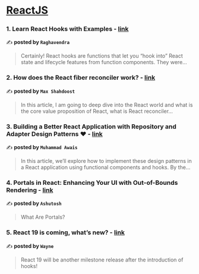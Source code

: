 
<h1><a href=https://medium.com/tag/reactjs/recommended target="_blank" rel="noopener noreferrer">ReactJS</a></h1>
<h3>1. Learn React Hooks with Examples - <a href="https://medium.com/@kadaparaghavendra/react-hooks-with-examples-f129690c8f8b" target="_blank" rel="noopener noreferrer">link</a></h3>

✍️ **posted by `Raghavendra`**

<blockquote>Certainly! React hooks are functions that let you “hook into” React state and lifecycle features from function components. They were…</blockquote>

<h3>2. How does the React fiber reconciler work? - <a href="https://medium.com/@maxtsh/how-does-the-react-fiber-reconciler-work-77c3650127da" target="_blank" rel="noopener noreferrer">link</a></h3>

✍️ **posted by `Max Shahdoost`**

<blockquote>In this article, I am going to deep dive into the React world and what is the core value proposition of React, what is React reconciler…</blockquote>

<h3>3. Building a Better React Application with Repository and Adapter Design Patterns ❤ - <a href="https://medium.com/javascript-in-plain-english/building-a-better-react-application-with-repository-and-adapter-design-patterns-3e089f43fbc8" target="_blank" rel="noopener noreferrer">link</a></h3>

✍️ **posted by `Muhammad Awais`**

<blockquote>In this article, we’ll explore how to implement these design patterns in a React application using functional components and hooks. By the…</blockquote>

<h3>4. Portals in React: Enhancing Your UI with Out-of-Bounds Rendering - <a href="https://medium.com/@ashutosh7246/portals-in-react-enhancing-your-ui-with-out-of-bounds-rendering-c73591686327" target="_blank" rel="noopener noreferrer">link</a></h3>

✍️ **posted by `Ashutosh`**

<blockquote>What Are Portals?</blockquote>

<h3>5. React 19 is coming, what’s new? - <a href="https://medium.com/stackademic/react-19-is-coming-whats-new-79e2d4b948e4" target="_blank" rel="noopener noreferrer">link</a></h3>

✍️ **posted by `Wayne`**

<blockquote>React 19 will be another milestone release after the introduction of hooks!</blockquote>

